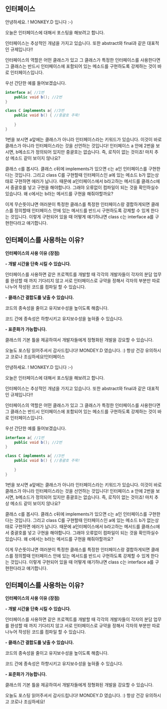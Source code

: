 ## 인터페이스

안녕하세요. ! MONKEY.D 입니다 :-) 

오늘은 인터페이스에 대해서 포스팅을 해보려고 합니다.

인터페이스는 추상적인 개념을 가지고 있습니다. 또한 abstract와 final과 같은 대표적인 규제입니다!! 

인터페이스의 역할은 어떤 클래스가 있고 그 클래스가 특정한 인터페이스를 사용한다면 그 클래스는 반드시 인터페이스에 포함되어 있는 메소드를 구현하도록 강제하는 것이 바로 인터페이스입니다. 

우선 간단한 예를 들어보겠습니다.



```java
interface a{ //1번
    public void b(); //2번
}

class C implements a{ //3번
    public void b() { //중괄호 주목!  
        
    }
}
```

1번을 보시면 a앞에는 클래스가 아니라 인터페이스라는 키워드가 있습니다.  이것이 바로 클래스가 아니라 인터페이스라는 것을 선언하는 것입니다! 인터페이스 a 안에 2번을 보시면, b메소드가 정의되어 있지만 중괄호는 없습니다. 즉, 로직이 없는 것이죠! 마치 추상 메소드 같이 보이지 않나요? 

클래스 c를 봅시다.  클래스 c뒤에 implements가 있으면 c는 a인 인터페이스를 구현한다는 것입니다. 그리고 class C를 구현할때 인터페이스인 a에 있는 메소드 b가 없는상태로 구현하면 에러가 납니다. 때문에 a인터페이스에서 b라고하는 메서드를 클래스c에서 중괄호를 넣고 구현을 해야합니다. 그래야 오류없이 컴파일이 되는 것을 확인하실수 있습니다. 왜 c에서는 b라는 메서드를 구현을 해줘야할까요? 

이게 무슨뜻이냐면 여러분이 특정한 클래스를 특정한 인터페이스랑 결합하게되면 클래스를 정의할때 인터페이스 안에 있는 메서드를 반드시 구현하도록 강제할 수 있게 한다는 것입니다. 이렇게 구현되어 있을 때 어떻게 얘기하냐면 class c는 interface a를 구현한다라고 얘기합니다. 

## 인터페이스를 사용하는 이유?

**인터페이스의 사용 이유 (장점)**

**- 개발 시간을 단축 시킬 수 있습니다.**

인터페이스를 사용하면 같은 프로젝트를 개발할 때 각각의 개발자들이 각자의 분담 업무를 완성할 때 까지 기다리지 않고 서로 인터페이스로 규약을 정해서 각자의 부분만 따로 나누어 작성된 코드를 컴파일 할 수 있습니다.



**- 클래스간 결합도를 낮출 수 있습니다.**

코드의 종속성을 줄이고 유지보수성을 높이도록 해줍니다.

코드 간에 종속성은 하향시키고 유지보수성을 높혀줄 수 있습니다.



**- 표준화가 가능합니다.**

클래스의 기본 틀을 제공하여서 개발자들에게 정형화된 개발을 강요할 수 있습니다.



오늘도 포스팅 읽어주셔서 감사드립니다! MONDEY.D 였습니다. :) 항상 건강 유의하시고 코로나 조심하세요!인터페이스

안녕하세요. ! MONKEY.D 입니다 :-) 

오늘은 인터페이스에 대해서 포스팅을 해보려고 합니다.

인터페이스는 추상적인 개념을 가지고 있습니다. 또한 abstract와 final과 같은 대표적인 규제입니다!! 

인터페이스의 역할은 어떤 클래스가 있고 그 클래스가 특정한 인터페이스를 사용한다면 그 클래스는 반드시 인터페이스에 포함되어 있는 메소드를 구현하도록 강제하는 것이 바로 인터페이스입니다. 

우선 간단한 예를 들어보겠습니다.



```java
interface a{ //1번
    public void b(); //2번
}

class C implements a{ //3번
    public void b() { //중괄호 주목!  
        
    }
}
```

1번을 보시면 a앞에는 클래스가 아니라 인터페이스라는 키워드가 있습니다.  이것이 바로 클래스가 아니라 인터페이스라는 것을 선언하는 것입니다! 인터페이스 a 안에 2번을 보시면, b메소드가 정의되어 있지만 중괄호는 없습니다. 즉, 로직이 없는 것이죠! 마치 추상 메소드 같이 보이지 않나요? 

클래스 c를 봅시다.  클래스 c뒤에 implements가 있으면 c는 a인 인터페이스를 구현한다는 것입니다. 그리고 class C를 구현할때 인터페이스인 a에 있는 메소드 b가 없는상태로 구현하면 에러가 납니다. 때문에 a인터페이스에서 b라고하는 메서드를 클래스c에서 중괄호를 넣고 구현을 해야합니다. 그래야 오류없이 컴파일이 되는 것을 확인하실수 있습니다. 왜 c에서는 b라는 메서드를 구현을 해줘야할까요? 

이게 무슨뜻이냐면 여러분이 특정한 클래스를 특정한 인터페이스랑 결합하게되면 클래스를 정의할때 인터페이스 안에 있는 메서드를 반드시 구현하도록 강제할 수 있게 한다는 것입니다. 이렇게 구현되어 있을 때 어떻게 얘기하냐면 class c는 interface a를 구현한다라고 얘기합니다. 

## 인터페이스를 사용하는 이유?

**인터페이스의 사용 이유 (장점)**

**- 개발 시간을 단축 시킬 수 있습니다.**

인터페이스를 사용하면 같은 프로젝트를 개발할 때 각각의 개발자들이 각자의 분담 업무를 완성할 때 까지 기다리지 않고 서로 인터페이스로 규약을 정해서 각자의 부분만 따로 나누어 작성된 코드를 컴파일 할 수 있습니다.



**- 클래스간 결합도를 낮출 수 있습니다.**

코드의 종속성을 줄이고 유지보수성을 높이도록 해줍니다.

코드 간에 종속성은 하향시키고 유지보수성을 높혀줄 수 있습니다.



**- 표준화가 가능합니다.**

클래스의 기본 틀을 제공하여서 개발자들에게 정형화된 개발을 강요할 수 있습니다.



오늘도 포스팅 읽어주셔서 감사드립니다! MONDEY.D 였습니다. :) 항상 건강 유의하시고 코로나 조심하세요!